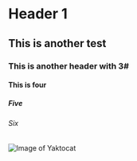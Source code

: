 # Header 1
## This is another test
### This is another header with 3#
#### This is four
##### Five
###### Six

![Image of Yaktocat](https://octodex.github.com/images/yaktocat.png)
